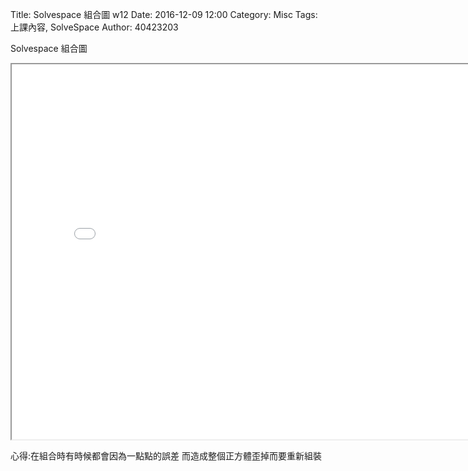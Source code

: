 Title: Solvespace 組合圖 w12
Date: 2016-12-09 12:00
Category: Misc
Tags: 上課內容, SolveSpace
Author: 40423203
 
<p>Solvespace 組合圖</p>   

<iframe src="./../40423203/40423203.html" width="800" height="600"></iframe>
     
心得:在組合時有時候都會因為一點點的誤差
而造成整個正方體歪掉而要重新組裝
